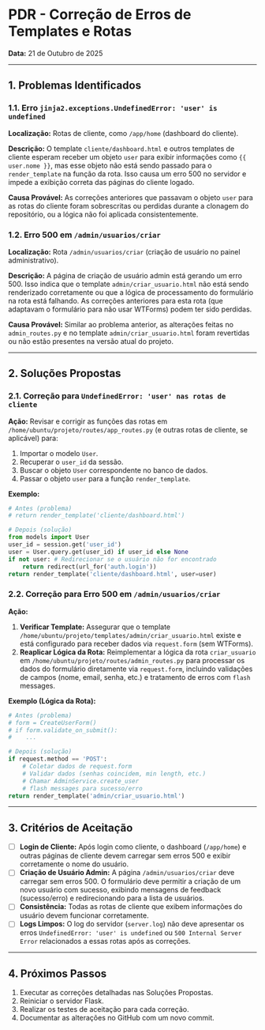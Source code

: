 # PDR - Correção de Erros de Templates e Rotas

**Data:** 21 de Outubro de 2025

---

## 1. Problemas Identificados

### 1.1. Erro `jinja2.exceptions.UndefinedError: 'user' is undefined`

**Localização:** Rotas de cliente, como `/app/home` (dashboard do cliente).

**Descrição:** O template `cliente/dashboard.html` e outros templates de cliente esperam receber um objeto `user` para exibir informações como `{{ user.nome }}`, mas esse objeto não está sendo passado para o `render_template` na função da rota. Isso causa um erro 500 no servidor e impede a exibição correta das páginas do cliente logado.

**Causa Provável:** As correções anteriores que passavam o objeto `user` para as rotas do cliente foram sobrescritas ou perdidas durante a clonagem do repositório, ou a lógica não foi aplicada consistentemente.

### 1.2. Erro 500 em `/admin/usuarios/criar`

**Localização:** Rota `/admin/usuarios/criar` (criação de usuário no painel administrativo).

**Descrição:** A página de criação de usuário admin está gerando um erro 500. Isso indica que o template `admin/criar_usuario.html` não está sendo renderizado corretamente ou que a lógica de processamento do formulário na rota está falhando. As correções anteriores para esta rota (que adaptavam o formulário para não usar WTForms) podem ter sido perdidas.

**Causa Provável:** Similar ao problema anterior, as alterações feitas no `admin_routes.py` e no template `admin/criar_usuario.html` foram revertidas ou não estão presentes na versão atual do projeto.

---

## 2. Soluções Propostas

### 2.1. Correção para `UndefinedError: 'user' nas rotas de cliente`

**Ação:** Revisar e corrigir as funções das rotas em `/home/ubuntu/projeto/routes/app_routes.py` (e outras rotas de cliente, se aplicável) para:
1. Importar o modelo `User`.
2. Recuperar o `user_id` da sessão.
3. Buscar o objeto `User` correspondente no banco de dados.
4. Passar o objeto `user` para a função `render_template`.

**Exemplo:**
```python
# Antes (problema)
# return render_template('cliente/dashboard.html')

# Depois (solução)
from models import User
user_id = session.get('user_id')
user = User.query.get(user_id) if user_id else None
if not user: # Redirecionar se o usuário não for encontrado
    return redirect(url_for('auth.login'))
return render_template('cliente/dashboard.html', user=user)
```

### 2.2. Correção para Erro 500 em `/admin/usuarios/criar`

**Ação:**
1. **Verificar Template:** Assegurar que o template `/home/ubuntu/projeto/templates/admin/criar_usuario.html` existe e está configurado para receber dados via `request.form` (sem WTForms).
2. **Reaplicar Lógica da Rota:** Reimplementar a lógica da rota `criar_usuario` em `/home/ubuntu/projeto/routes/admin_routes.py` para processar os dados do formulário diretamente via `request.form`, incluindo validações de campos (nome, email, senha, etc.) e tratamento de erros com `flash` messages.

**Exemplo (Lógica da Rota):**
```python
# Antes (problema)
# form = CreateUserForm()
# if form.validate_on_submit():
#    ...

# Depois (solução)
if request.method == 'POST':
    # Coletar dados de request.form
    # Validar dados (senhas coincidem, min length, etc.)
    # Chamar AdminService.create_user
    # flash messages para sucesso/erro
return render_template('admin/criar_usuario.html')
```

---

## 3. Critérios de Aceitação

- [ ] **Login de Cliente:** Após login como cliente, o dashboard (`/app/home`) e outras páginas de cliente devem carregar sem erros 500 e exibir corretamente o nome do usuário.
- [ ] **Criação de Usuário Admin:** A página `/admin/usuarios/criar` deve carregar sem erros 500. O formulário deve permitir a criação de um novo usuário com sucesso, exibindo mensagens de feedback (sucesso/erro) e redirecionando para a lista de usuários.
- [ ] **Consistência:** Todas as rotas de cliente que exibem informações do usuário devem funcionar corretamente.
- [ ] **Logs Limpos:** O log do servidor (`server.log`) não deve apresentar os erros `UndefinedError: 'user' is undefined` ou `500 Internal Server Error` relacionados a essas rotas após as correções.

---

## 4. Próximos Passos

1. Executar as correções detalhadas nas Soluções Propostas.
2. Reiniciar o servidor Flask.
3. Realizar os testes de aceitação para cada correção.
4. Documentar as alterações no GitHub com um novo commit.
